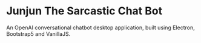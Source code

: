 # Junjun The Sarcastic Chat Bot

An OpenAI conversational chatbot desktop application, built using Electron, Bootstrap5 and VanillaJS.
